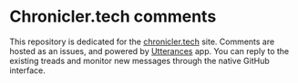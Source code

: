 # Chronicler.tech comments

This repository is dedicated for the [chronicler.tech](https://chronicler.tech) site. 
Comments are hosted as an issues, and powered by [Utterances](https://utteranc.es/) app.
You can reply to the existing treads and monitor new messages through the native GitHub interface. 

